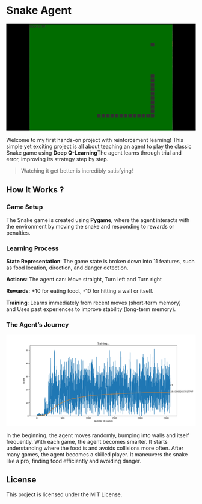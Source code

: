 # Snake Agent 

<div align="center">
  <img src="output.gif" alt="Snake Game Agent" />
</div>

Welcome to my first hands-on project with reinforcement learning! This simple yet exciting project is all about teaching an agent to play the classic Snake game using **Deep Q-Learning**The agent learns through trial and error, improving its strategy step by step.&#x20;

> Watching it get better is incredibly satisfying! 

## How It Works ?

### Game Setup 

The Snake game is created using **Pygame**, where the agent interacts with the environment by moving the snake and responding to rewards or penalties.

### Learning Process 

**State Representation**: The game state is broken down into 11 features, such as food location, direction, and danger detection.

**Actions**: The agent can: Move straight, Turn left and Turn right

**Rewards**: +10 for eating food., -10 for hitting a wall or itself.

**Training**: Learns immediately from recent moves (short-term memory) and Uses past experiences to improve stability (long-term memory).

### The Agent’s Journey 
<div align="center">
  <img src="loss.png" alt="Score per iterations" />
</div>

In the beginning, the agent moves randomly, bumping into walls and itself frequently. With each game, the agent becomes smarter. It starts understanding where the food is and avoids collisions more often. After many games, the agent becomes a skilled player. It maneuvers the snake like a pro, finding food efficiently and avoiding danger.&#x20;

## License 

This project is licensed under the MIT License.
